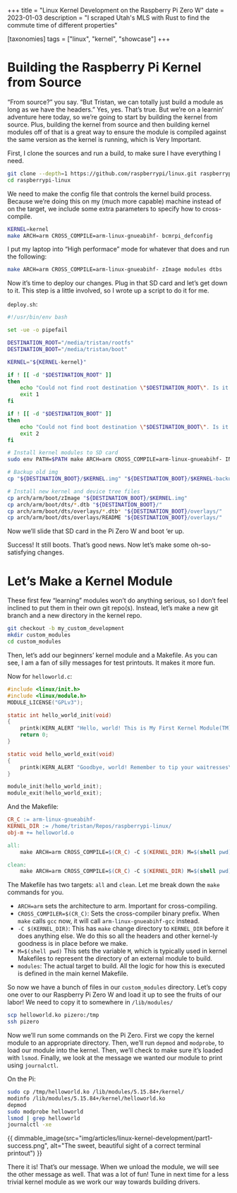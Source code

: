 +++
title = "Linux Kernel Development on the Raspberry Pi Zero W"
date = 2023-01-03
description = "I scraped Utah's MLS with Rust to find the commute time of different properties"

[taxonomies]
tags = ["linux", "kernel", "showcase"]
+++

# Building the Raspberry Pi Kernel from Source

“From source?” you say. “But Tristan, we can totally just build a module as long 
as we have the headers.” Yes, yes. That’s true. But we’re on a learnin’ adventure 
here today, so we’re going to start by building the kernel from source. Plus, 
building the kernel from source and then building kernel modules off of that is a 
great way to ensure the module is compiled against the same version as the kernel 
is running, which is Very Important.

First, I clone the sources and run a build, to make sure I have everything I need.

```bash
git clone --depth=1 https://github.com/raspberrypi/linux.git raspberrypi-linux
cd raspberrypi-linux
```

We need to make the config file that controls the kernel build process. Because we’re doing this on my (much more capable) machine instead of on the target, we include some extra parameters to specify how to cross-compile.

```bash
KERNEL=kernel
make ARCH=arm CROSS_COMPILE=arm-linux-gnueabihf- bcmrpi_defconfig
```

I put my laptop into “High performace” mode for whatever that does and run the following:

```bash
make ARCH=arm CROSS_COMPILE=arm-linux-gnueabihf- zImage modules dtbs
```

Now it’s time to deploy our changes. Plug in that SD card and let’s get down to it. 
This step is a little involved, so I wrote up a script to do it for me.

`deploy.sh`:

```bash
#!/usr/bin/env bash

set -ue -o pipefail

DESTINATION_ROOT="/media/tristan/rootfs"
DESTINATION_BOOT="/media/tristan/boot"

KERNEL="${KERNEL-kernel}"

if ! [[ -d "$DESTINATION_ROOT" ]]
then
    echo "Could not find root destination \"$DESTINATION_ROOT\". Is it mounted?"
    exit 1
fi

if ! [[ -d "$DESTINATION_BOOT" ]]
then
    echo "Could not find boot destination \"$DESTINATION_BOOT\". Is it mounted?"
    exit 2
fi

# Install kernel modules to SD card
sudo env PATH=$PATH make ARCH=arm CROSS_COMPILE=arm-linux-gnueabihf- INSTALL_MOD_PATH="$DESTINATION_ROOT" modules_install

# Backup old img
cp "${DESTINATION_BOOT}/$KERNEL.img" "${DESTINATION_BOOT}/$KERNEL-backup.img"

# Install new kernel and device tree files
cp arch/arm/boot/zImage "${DESTINATION_BOOT}/$KERNEL.img"
cp arch/arm/boot/dts/*.dtb "${DESTINATION_BOOT}/"
cp arch/arm/boot/dts/overlays/*.dtb* "${DESTINATION_BOOT}/overlays/"
cp arch/arm/boot/dts/overlays/README "${DESTINATION_BOOT}/overlays/"
```
Now we’ll slide that SD card in the Pi Zero W and boot ‘er up.

Success! It still boots. That’s good news. Now let’s make some oh-so-satisfying changes.

# Let’s Make a Kernel Module

These first few “learning” modules won’t do anything serious, so I don’t feel 
inclined to put them in their own git repo(s). Instead, let’s make a new git 
branch and a new directory in the kernel repo.

```bash
git checkout -b my_custom_development
mkdir custom_modules
cd custom_modules
```

Then, let’s add our beginners’ kernel module and a Makefile. As you can see, I 
am a fan of silly messages for test printouts. It makes it more fun.

Now for `helloworld.c`:

```C
#include <linux/init.h>
#include <linux/module.h>
MODULE_LICENSE("GPLv3");

static int hello_world_init(void)
{
    printk(KERN_ALERT "Hello, world! This is My First Kernel Module(TM) by Playskool(TM)\n");
    return 0;
}

static void hello_world_exit(void)
{
    printk(KERN_ALERT "Goodbye, world! Remember to tip your waitresses\n");
}

module_init(hello_world_init);
module_exit(hello_world_exit);
```

And the Makefile:
```Makefile
CR_C := arm-linux-gnueabihf-
KERNEL_DIR := /home/tristan/Repos/raspberrypi-linux/
obj-m += helloworld.o

all:
	make ARCH=arm CROSS_COMPILE=$(CR_C) -C $(KERNEL_DIR) M=$(shell pwd) modules

clean:
	make ARCH=arm CROSS_COMPILE=$(CR_C) -C $(KERNEL_DIR) M=$(shell pwd) clean
```

The Makefile has two targets: `all` and `clean`. Let me break down the `make` commands for you.

- `ARCH=arm` sets the architecture to arm. Important for cross-compiling.
- `CROSS_COMPILER=$(CR_C)`: Sets the cross-compiler binary prefix. When `make` calls `gcc` now, it will call `arm-linux-gnueabihf-gcc` instead.
- `-C $(KERNEL_DIR)`: This has `make` change directory to `KERNEL_DIR` before it does anything else. We do this so all the headers and other kernel-ly goodness is in place before we make.
- `M=$(shell pwd)` This sets the variable `M`, which is typically used in kernel Makefiles to represent the directory of an external module to build.
- `modules`: The actual target to build. All the logic for how this is executed is defined in the main kernel Makefile.

So now we have a bunch of files in our `custom_modules` directory. Let’s copy one 
over to our Raspberry Pi Zero W and load it up to see the fruits of our labor! 
We need to copy it to somewhere in `/lib/modules/`

```bash
scp helloworld.ko pizero:/tmp
ssh pizero
```

Now we’ll run some commands on the Pi Zero. First we copy the kernel module to an 
appropriate directory. Then, we’ll run `depmod` and `modprobe`, to load our 
module into the kernel. Then, we’ll check to make sure it’s loaded with `lsmod`. 
Finally, we look at the message we wanted our module to print using `journalctl`.

On the Pi:
```bash
sudo cp /tmp/helloworld.ko /lib/modules/5.15.84+/kernel/
modinfo /lib/modules/5.15.84+/kernel/helloworld.ko
depmod
sudo modprobe helloworld
lsmod | grep helloworld
journalctl -xe
```

{{ dimmable_image(src="img/articles/linux-kernel-development/part1-success.png", alt="The sweet, beautiful sight of a correct terminal printout") }}

There it is! That’s our message. When we unload the module, we will see the other 
message as well. That was a lot of fun! Tune in next time for a less trivial 
kernel module as we work our way towards building drivers.
